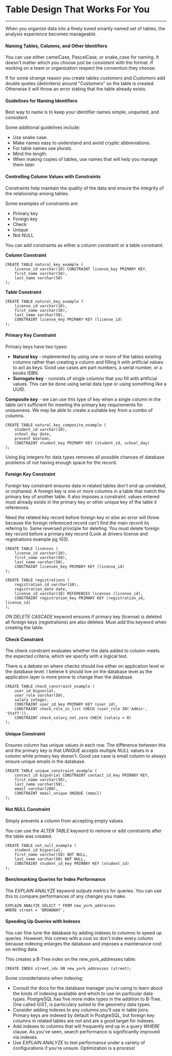 # Table Design That Works For You
---

When you organize data into a finely tuned smartly named set of tables, the analysis experience becomes manageable.

#### Naming Tables, Columns, and Other Identifiers

You can use either camelCase, PascalCase, or snake_case for naming. It doesn't matter which you choose just be consistent with the format. If working on a team or organization respect the convention they choose.

If for some strange reason you create tables *customers* and *Customers* add double quotes (delimiters) around "Customers" so the table is created. Otherwise it will throw an error stating that the table already exists. 

#### Guidelines for Naming Identifiers

Best way to name is to keep your identifier names simple, unquoted, and consistent.

Some additional guidelines include:

- Use snake case.
- Make names easy to understand and avoid cryptic abbreviations.
- For table names use plurals.
- Mind the length. 
- When making copies of tables, use names that will help you manage them later.

#### Controlling Column Values with Constraints

Constraints help maintain the quality of the data and ensure the integrity of the relationship among tables.

Some examples of constraints are:

- Primary key
- Foreign key
- Check
- Unique
- Not NULL

You can add constraints as either a column constraint or a table constraint.

**Column Constraint**

    CREATE TABLE natural_key_example (
        license_id varchar(10) CONSTRAINT license_key PRIMARY KEY,
        first_name varchar(50),
        last_name varchar(50)
    );

**Table Constraint**

    CREATE TABLE natural_key_example (
        license_id varchar(10),
        first_name varchar(50),
        last_name varchar(50),
        CONSTRAINT license_key PRIMARY KEY (license_id)
    );

#### Primary Key Constraint

Primary keys have two types:

- **Natural key** - implemented by using one or more of the tables existing columns rather than creating a column and filling it with artificial values to act as keys. Good use cases are part numbers, a serial number, or a books ISBN.
- **Surrogate key** - consists of single columns that you fill with artificial values. This can be done using serial data type or using something like a UUID.


**Composite key** - we can use this type of key when a single column in the table isn't sufficient for meeting the primary key requirements for uniqueness. We may be able to create a suitable key from a combo of columns.

    CREATE TABLE natural_key_composite_example (
        student_id varchar(10),
        school_day date,
        present boolean,
        CONSTRAINT student_key PRIMARY KEY (student_id, school_day)
    );

Using big integers for data types removes all possible chances of database problems of not having enough space for the record.

#### Foreign Key Constraint

Foreign key constraint ensures data in related tables don't end up unrelated, or orphaned. A foreign key is one or more columns in a table that match the primary key of another table. It also imposes a constraint: values entered must already exists in the primary key or other unique key of the table it references.

Need the related key record before foreign key or else an error will throw because the foreign referenced record can't find the main record its refering to. Same reversed principle for deleting. You must delete foreign key record before a primary key record (Look at drivers license and registrations example pg 103). 

    CREATE TABLE licenses (
        license_id varchar(10),
        first_name varchar(50),
        last_name varchar(50),
        CONSTRAINT licenses_key PRIMARY KEY (license_id)
    );

    CREATE TABLE registrations (
        registration_id varchar(10),
        registration_date date,
        license_id varchar(10) REFERENCES licenses (license_id),
        CONSTRAINT registration_key PRIMARY KEY (registration_id, license_id)
    );

*ON DELETE CASCADE* keyword ensures if primary key (license) is deleted all foreign keys (registrations) are also deleted. Must add this keyword when creating the table.

#### Check Constraint

The check constraint evaluates whether the data added to column meets the expected criteria, which we specify with a logical test.

There is a debate on where checks should live either on application level or the database level. I believe it should live on the database level as the application layer is more prone to change than the database.

    CREATE TABLE check_constraint_example (
        user_id bigserial,
        user_role varchar(50),
        salary integer,
        CONSTRAINT user_id_key PRIMARY KEY (user_id),
        CONSTRAINT check_role_in_list CHECK (user_role IN('Admin', 'Staff')),
        CONSTRAINT check_salary_not_zero CHECK (salary > 0)
    );

#### Unique Constraint

Ensures column has unique values in each row. The difference between this and the primary key is that *UNIQUE* accepts multiple *NULL* values in a column while primary key doesn't. Good use case is email column to always ensure unique emails in the database.

    CREATE TABLE unique_constraint_example (
        contact_id bigserial CONSTRAINT contact_id_key PRIMARY KEY,
        first_name varchar(50),
        last_name varchar(50),
        email varchar(200),
        CONSTRAINT email_unique UNIQUE (email)
    );

#### Not NULL Constraint

Simply prevents a column from accepting empty values.

You can use the *ALTER TABLE* keyword to remove or add constraints after the table was created.

    CREATE TABLE not_null_example (
        student_id bigserial,
        first_name varchar(50) NOT NULL,
        last_name varchar(50) NOT NULL,
        CONSTRAINT student_id_key PRIMARY KEY (student_id)
    );

#### Benchmarking Queries for Index Performance

The *EXPLAIN ANALYZE* keyword outputs metrics for queries. You can use this to compare performances of any changes you make.

    EXPLAIN ANALYZE SELECT * FROM new_york_addresses
    WHERE street = 'BROADWAY';

#### Speeding Up Queries with Indexes 

You can fine tune the database by adding indexes to columns to speed up queries. However, this comes with a cost so don't index every column because indexing enlarges the database and imposes a maintenance cost on writing data.

This creates a B-Tree index on the new_york_addresses table:

    CREATE INDEX street_idx ON new_york_addresses (street);

Some considertaions when indexing:

- Consult the docs for the database manager you're using to learn about the kinds of indexing available and which to use on particular data types. PostgreSQL has five more index types in the addition to B-Tree. One called GiST, is particulary suited to the geometry data types.
- Consider adding indexes to any columns you'll use in table joins. Primary keys are indexed by default in PostgreSQL, but foreign key columns in related tables are not and are a good target for indexes. 
- Add indexes to columns that will frequently end up in a query *WHERE* clause. As you've seen, search performance is significantly improved via indexes. 
- Use *EXPLAIN ANALYZE* to test performance under a variety of configurations if you're unsure. Optimization is a process!